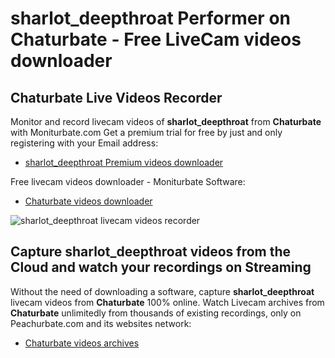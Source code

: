 # sharlot_deepthroat Performer on Chaturbate - Free LiveCam videos downloader

## Chaturbate Live Videos Recorder

Monitor and record livecam videos of **sharlot_deepthroat** from **Chaturbate** with Moniturbate.com
Get a premium trial for free by just and only registering with your Email address:
* [sharlot_deepthroat Premium videos downloader](https://moniturbate.com/request-demo-licence-key.html)

Free livecam videos downloader - Moniturbate Software:
* [Chaturbate videos downloader](https://moniturbate.com/moniturbate-download-software.html)

![sharlot_deepthroat livecam videos recorder](https://peachurnet.com/templates/moniturbate-software.png)


## Capture sharlot_deepthroat videos from the Cloud and watch your recordings on Streaming

Without the need of downloading a software, capture **sharlot_deepthroat** livecam videos from **Chaturbate** 100% online.
Watch Livecam archives from **Chaturbate** unlimitedly from thousands of existing recordings, only on Peachurbate.com and its websites network:
* [Chaturbate videos archives](https://peachurnet.com/)